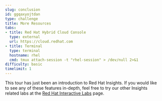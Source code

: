 ```yaml
---
slug: conclusion
id: ggqaxyojtdan
type: challenge
title: More Resources
tabs:
- title: Red Hat Hybrid Cloud Console
  type: external
  url: https://cloud.redhat.com
- title: Terminal
  type: terminal
  hostname: rhel
  cmd: tmux attach-session -t "rhel-session" > /dev/null 2>&1
difficulty: basic
timelimit: 1
---
```

This tour has just been an introduction to Red Hat Insights.  If you would like to see any of these features in-depth, feel free to try our other Insights related labs at the [Red Hat Interactive Labs](https://lab.redhat.com/) page.

